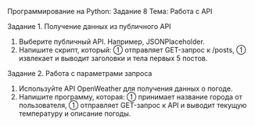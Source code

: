 Программирование на Python: Задание 8
Тема: Работа с API

Задание 1. Получение данных из публичного API
1. Выберите публичный API. Например, JSONPlaceholder.
2. Напишите скрипт, который:
 отправляет GET-запрос к /posts,
 извлекает и выводит заголовки и тела первых 5 постов.

Задание 2. Работа с параметрами запроса
1. Используйте API OpenWeather для получения данных о погоде.
2. Напишите программу, которая:
 принимает название города от пользователя,
 отправляет GET-запрос к API и выводит текущую температуру и
описание погоды.

